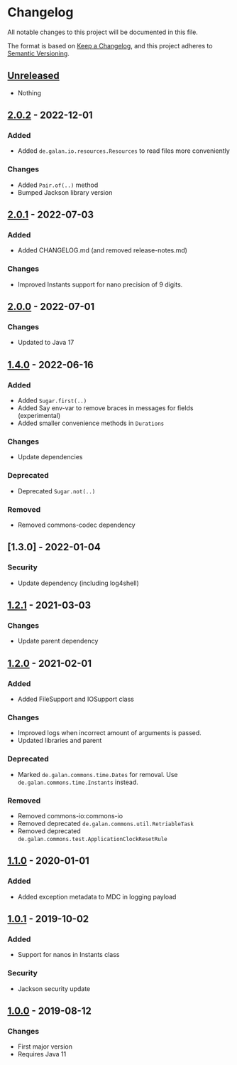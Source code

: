 # Changelog

All notable changes to this project will be documented in this file.

The format is based on [Keep a Changelog](https://keepachangelog.com/en/1.0.0/),
and this project adheres to [Semantic Versioning](https://semver.org/spec/v2.0.0.html).


## [Unreleased]

* Nothing


## [2.0.2] - 2022-12-01

### Added

* Added `de.galan.io.resources.Resources` to read files more conveniently

### Changes

* Added `Pair.of(..)` method
* Bumped Jackson library version


## [2.0.1] - 2022-07-03

### Added

* Added CHANGELOG.md (and removed release-notes.md)

### Changes

* Improved Instants support for nano precision of 9 digits.


## [2.0.0] - 2022-07-01

### Changes

* Updated to Java 17


## [1.4.0] - 2022-06-16

### Added

* Added `Sugar.first(..)`
* Added Say env-var to remove braces in messages for fields (experimental)
* Added smaller convenience methods in `Durations`

### Changes

* Update dependencies

### Deprecated

* Deprecated `Sugar.not(..)`

### Removed

* Removed commons-codec dependency


## [1.3.0] - 2022-01-04

### Security

* Update dependency (including log4shell)


## [1.2.1] - 2021-03-03

### Changes

* Update parent dependency


## [1.2.0] - 2021-02-01

### Added

* Added FileSupport and IOSupport class

### Changes

* Improved logs when incorrect amount of arguments is passed.
* Updated libraries and parent

### Deprecated

* Marked `de.galan.commons.time.Dates` for removal. Use `de.galan.commons.time.Instants` instead.

### Removed

* Removed commons-io:commons-io
* Removed deprecated `de.galan.commons.util.RetriableTask`
* Removed deprecated `de.galan.commons.test.ApplicationClockResetRule`


## [1.1.0] - 2020-01-01

### Added

* Added exception metadata to MDC in logging payload


## [1.0.1] - 2019-10-02

### Added

* Support for nanos in Instants class

### Security

* Jackson security update


## [1.0.0] - 2019-08-12

### Changes

* First major version
* Requires Java 11


[Unreleased]: https://github.com/galan/commons/compare/v2.0.2...HEAD

[2.0.2]: https://github.com/galan/commons/compare/v2.0.1...v2.0.2

[2.0.1]: https://github.com/galan/commons/compare/v2.0.0...v2.0.1

[2.0.0]: https://github.com/galan/commons/compare/v1.4.0...v2.0.0

[1.4.0]: https://github.com/galan/commons/compare/v1.2.1...v1.4.0

[1.2.1]: https://github.com/galan/commons/compare/v1.2.0...v1.2.1

[1.2.0]: https://github.com/galan/commons/compare/v1.1.0...v1.2.0

[1.1.0]: https://github.com/galan/commons/compare/v1.0.1...v1.1.0

[1.0.1]: https://github.com/galan/commons/compare/v1.0.0...v1.0.1

[1.0.0]: https://github.com/galan/commons/releases/tag/v1.0.0
